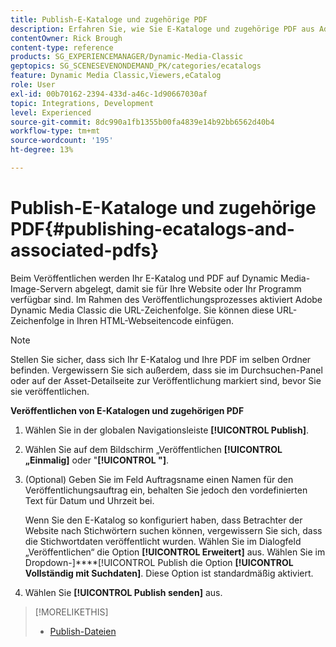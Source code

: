 ```yaml
---
title: Publish-E-Kataloge und zugehörige PDF
description: Erfahren Sie, wie Sie E-Kataloge und zugehörige PDF aus Adobe Dynamic Media Classic veröffentlichen.
contentOwner: Rick Brough
content-type: reference
products: SG_EXPERIENCEMANAGER/Dynamic-Media-Classic
geptopics: SG_SCENESEVENONDEMAND_PK/categories/ecatalogs
feature: Dynamic Media Classic,Viewers,eCatalog
role: User
exl-id: 00b70162-2394-433d-a46c-1d90667030af
topic: Integrations, Development
level: Experienced
source-git-commit: 8dc990a1fb1355b00fa4839e14b92bb6562d40b4
workflow-type: tm+mt
source-wordcount: '195'
ht-degree: 13%

---
```


# Publish-E-Kataloge und zugehörige PDF{#publishing-ecatalogs-and-associated-pdfs}

Beim Veröffentlichen werden Ihr E-Katalog und PDF auf Dynamic Media-Image-Servern abgelegt, damit sie für Ihre Website oder Ihr Programm verfügbar sind. Im Rahmen des Veröffentlichungsprozesses aktiviert Adobe Dynamic Media Classic die URL-Zeichenfolge. Sie können diese URL-Zeichenfolge in Ihren HTML-Webseitencode einfügen.

>[!NOTE]
>
>Stellen Sie sicher, dass sich Ihr E-Katalog und Ihre PDF im selben Ordner befinden. Vergewissern Sie sich außerdem, dass sie im Durchsuchen-Panel oder auf der Asset-Detailseite zur Veröffentlichung markiert sind, bevor Sie sie veröffentlichen.

**Veröffentlichen von E-Katalogen und zugehörigen PDF**

1. Wählen Sie in der globalen Navigationsleiste **[!UICONTROL Publish]**.
1. Wählen Sie auf dem Bildschirm „Veröffentlichen **[!UICONTROL „Einmalig]** oder &quot;**[!UICONTROL &quot;]**.
1. (Optional) Geben Sie im Feld Auftragsname einen Namen für den Veröffentlichungsauftrag ein, behalten Sie jedoch den vordefinierten Text für Datum und Uhrzeit bei.

   Wenn Sie den E-Katalog so konfiguriert haben, dass Betrachter der Website nach Stichwörtern suchen können, vergewissern Sie sich, dass die Stichwortdaten veröffentlicht wurden. Wählen Sie im Dialogfeld „Veröffentlichen“ die Option **[!UICONTROL Erweitert]** aus. Wählen Sie im Dropdown-]****[!UICONTROL  Publish die Option **[!UICONTROL Vollständig mit Suchdaten]**. Diese Option ist standardmäßig aktiviert.

1. Wählen Sie **[!UICONTROL Publish senden]** aus.

>[!MORELIKETHIS]
>
>* [Publish-Dateien](publishing-files.md)
